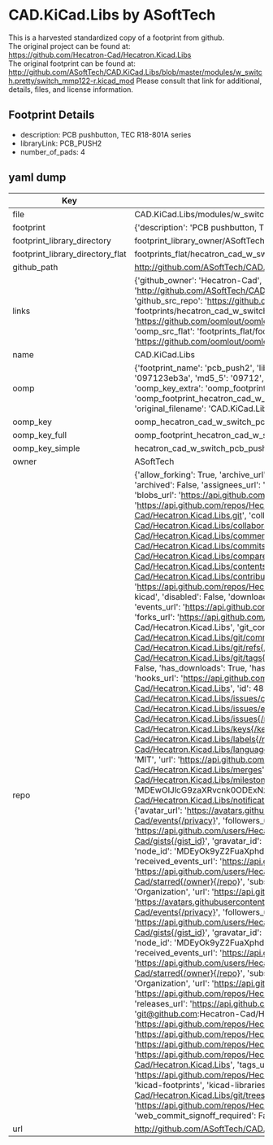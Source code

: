 # CAD.KiCad.Libs by ASoftTech  
This is a harvested standardized copy of a footprint from github.  
The original project can be found at:  
https://github.com/Hecatron-Cad/Hecatron.Kicad.Libs  
The original footprint can be found at:
http://github.com/ASoftTech/CAD.KiCad.Libs/blob/master/modules/w_switch.pretty/switch_mmp122-r.kicad_mod
Please consult that link for additional, details, files, and license information.  
## Footprint Details
* description: PCB pushbutton, TEC R18-801A series  
* libraryLink: PCB_PUSH2  
* number_of_pads: 4  
## yaml dump  
| Key | Value |  
| --- | --- |  
| file | CAD.KiCad.Libs/modules/w_switch.pretty/PCB_PUSH2.kicad_mod |  
| footprint | {'description': 'PCB pushbutton, TEC R18-801A series', 'libraryLink': 'PCB_PUSH2', 'number_of_pads': 4} |  
| footprint_library_directory | footprint_library_owner/ASoftTech_CAD.KiCad.Libs |  
| footprint_library_directory_flat | footprints_flat/hecatron_cad_w_switch_pcb_push2/working |  
| github_path | http://github.com/ASoftTech/CAD.KiCad.Libs/blob/master/modules/w_switch.pretty/PCB_PUSH2.kicad_mod |  
| links | {'github_owner': 'Hecatron-Cad', 'github_repo_name': 'Hecatron.Kicad.Libs', 'github_src': 'http://github.com/ASoftTech/CAD.KiCad.Libs/blob/master/modules/w_switch.pretty/switch_mmp122-r.kicad_mod', 'github_src_repo': 'https://github.com/Hecatron-Cad/Hecatron.Kicad.Libs', 'oomp_bot': 'footprints/hecatron_cad_w_switch_pcb_push2/working', 'oomp_bot_github': 'https://github.com/oomlout/oomlout_oomp_footprint_bot/tree/main/footprints/hecatron_cad_w_switch_pcb_push2/working', 'oomp_src_flat': 'footprints_flat/footprints_flat/hecatron_cad_w_switch_pcb_push2/working', 'oomp_src_flat_github': 'https://github.com/oomlout/oomlout_oomp_footprint_src/tree/main/footprints_flat/hecatron_cad_w_switch_pcb_push2/working'} |  
| name | CAD.KiCad.Libs |  
| oomp | {'footprint_name': 'pcb_push2', 'library_name': 'w_switch', 'md5': '097123eb3ab05b50d8634f49ef6b2ba1', 'md5_10': '097123eb3a', 'md5_5': '09712', 'md5_6': '097123', 'oomp_key': 'oomp_hecatron_cad_w_switch_pcb_push2', 'oomp_key_extra': 'oomp_footprint_hecatron_cad_w_switch_pcb_push2', 'oomp_key_full': 'oomp_footprint_hecatron_cad_w_switch_pcb_push2_097123', 'oomp_key_simple': 'hecatron_cad_w_switch_pcb_push2', 'original_filename': 'CAD.KiCad.Libs/modules/w_switch.pretty/PCB_PUSH2.kicad_mod', 'owner_name': 'hecatron_cad'} |  
| oomp_key | oomp_hecatron_cad_w_switch_pcb_push2 |  
| oomp_key_full | oomp_footprint_hecatron_cad_w_switch_pcb_push2 |  
| oomp_key_simple | hecatron_cad_w_switch_pcb_push2 |  
| owner | ASoftTech |  
| repo | {'allow_forking': True, 'archive_url': 'https://api.github.com/repos/Hecatron-Cad/Hecatron.Kicad.Libs/{archive_format}{/ref}', 'archived': False, 'assignees_url': 'https://api.github.com/repos/Hecatron-Cad/Hecatron.Kicad.Libs/assignees{/user}', 'blobs_url': 'https://api.github.com/repos/Hecatron-Cad/Hecatron.Kicad.Libs/git/blobs{/sha}', 'branches_url': 'https://api.github.com/repos/Hecatron-Cad/Hecatron.Kicad.Libs/branches{/branch}', 'clone_url': 'https://github.com/Hecatron-Cad/Hecatron.Kicad.Libs.git', 'collaborators_url': 'https://api.github.com/repos/Hecatron-Cad/Hecatron.Kicad.Libs/collaborators{/collaborator}', 'comments_url': 'https://api.github.com/repos/Hecatron-Cad/Hecatron.Kicad.Libs/comments{/number}', 'commits_url': 'https://api.github.com/repos/Hecatron-Cad/Hecatron.Kicad.Libs/commits{/sha}', 'compare_url': 'https://api.github.com/repos/Hecatron-Cad/Hecatron.Kicad.Libs/compare/{base}...{head}', 'contents_url': 'https://api.github.com/repos/Hecatron-Cad/Hecatron.Kicad.Libs/contents/{+path}', 'contributors_url': 'https://api.github.com/repos/Hecatron-Cad/Hecatron.Kicad.Libs/contributors', 'created_at': '2015-12-16T15:03:19Z', 'default_branch': 'master', 'deployments_url': 'https://api.github.com/repos/Hecatron-Cad/Hecatron.Kicad.Libs/deployments', 'description': 'A place to store useful libs for kicad', 'disabled': False, 'downloads_url': 'https://api.github.com/repos/Hecatron-Cad/Hecatron.Kicad.Libs/downloads', 'events_url': 'https://api.github.com/repos/Hecatron-Cad/Hecatron.Kicad.Libs/events', 'fork': False, 'forks': 0, 'forks_count': 0, 'forks_url': 'https://api.github.com/repos/Hecatron-Cad/Hecatron.Kicad.Libs/forks', 'full_name': 'Hecatron-Cad/Hecatron.Kicad.Libs', 'git_commits_url': 'https://api.github.com/repos/Hecatron-Cad/Hecatron.Kicad.Libs/git/commits{/sha}', 'git_refs_url': 'https://api.github.com/repos/Hecatron-Cad/Hecatron.Kicad.Libs/git/refs{/sha}', 'git_tags_url': 'https://api.github.com/repos/Hecatron-Cad/Hecatron.Kicad.Libs/git/tags{/sha}', 'git_url': 'git://github.com/Hecatron-Cad/Hecatron.Kicad.Libs.git', 'has_discussions': False, 'has_downloads': True, 'has_issues': True, 'has_pages': False, 'has_projects': True, 'has_wiki': True, 'homepage': None, 'hooks_url': 'https://api.github.com/repos/Hecatron-Cad/Hecatron.Kicad.Libs/hooks', 'html_url': 'https://github.com/Hecatron-Cad/Hecatron.Kicad.Libs', 'id': 48117111, 'is_template': False, 'issue_comment_url': 'https://api.github.com/repos/Hecatron-Cad/Hecatron.Kicad.Libs/issues/comments{/number}', 'issue_events_url': 'https://api.github.com/repos/Hecatron-Cad/Hecatron.Kicad.Libs/issues/events{/number}', 'issues_url': 'https://api.github.com/repos/Hecatron-Cad/Hecatron.Kicad.Libs/issues{/number}', 'keys_url': 'https://api.github.com/repos/Hecatron-Cad/Hecatron.Kicad.Libs/keys{/key_id}', 'labels_url': 'https://api.github.com/repos/Hecatron-Cad/Hecatron.Kicad.Libs/labels{/name}', 'language': None, 'languages_url': 'https://api.github.com/repos/Hecatron-Cad/Hecatron.Kicad.Libs/languages', 'license': {'key': 'mit', 'name': 'MIT License', 'node_id': 'MDc6TGljZW5zZTEz', 'spdx_id': 'MIT', 'url': 'https://api.github.com/licenses/mit'}, 'merges_url': 'https://api.github.com/repos/Hecatron-Cad/Hecatron.Kicad.Libs/merges', 'milestones_url': 'https://api.github.com/repos/Hecatron-Cad/Hecatron.Kicad.Libs/milestones{/number}', 'mirror_url': None, 'name': 'Hecatron.Kicad.Libs', 'network_count': 0, 'node_id': 'MDEwOlJlcG9zaXRvcnk0ODExNzExMQ==', 'notifications_url': 'https://api.github.com/repos/Hecatron-Cad/Hecatron.Kicad.Libs/notifications{?since,all,participating}', 'open_issues': 0, 'open_issues_count': 0, 'organization': {'avatar_url': 'https://avatars.githubusercontent.com/u/46205693?v=4', 'events_url': 'https://api.github.com/users/Hecatron-Cad/events{/privacy}', 'followers_url': 'https://api.github.com/users/Hecatron-Cad/followers', 'following_url': 'https://api.github.com/users/Hecatron-Cad/following{/other_user}', 'gists_url': 'https://api.github.com/users/Hecatron-Cad/gists{/gist_id}', 'gravatar_id': '', 'html_url': 'https://github.com/Hecatron-Cad', 'id': 46205693, 'login': 'Hecatron-Cad', 'node_id': 'MDEyOk9yZ2FuaXphdGlvbjQ2MjA1Njkz', 'organizations_url': 'https://api.github.com/users/Hecatron-Cad/orgs', 'received_events_url': 'https://api.github.com/users/Hecatron-Cad/received_events', 'repos_url': 'https://api.github.com/users/Hecatron-Cad/repos', 'site_admin': False, 'starred_url': 'https://api.github.com/users/Hecatron-Cad/starred{/owner}{/repo}', 'subscriptions_url': 'https://api.github.com/users/Hecatron-Cad/subscriptions', 'type': 'Organization', 'url': 'https://api.github.com/users/Hecatron-Cad'}, 'owner': {'avatar_url': 'https://avatars.githubusercontent.com/u/46205693?v=4', 'events_url': 'https://api.github.com/users/Hecatron-Cad/events{/privacy}', 'followers_url': 'https://api.github.com/users/Hecatron-Cad/followers', 'following_url': 'https://api.github.com/users/Hecatron-Cad/following{/other_user}', 'gists_url': 'https://api.github.com/users/Hecatron-Cad/gists{/gist_id}', 'gravatar_id': '', 'html_url': 'https://github.com/Hecatron-Cad', 'id': 46205693, 'login': 'Hecatron-Cad', 'node_id': 'MDEyOk9yZ2FuaXphdGlvbjQ2MjA1Njkz', 'organizations_url': 'https://api.github.com/users/Hecatron-Cad/orgs', 'received_events_url': 'https://api.github.com/users/Hecatron-Cad/received_events', 'repos_url': 'https://api.github.com/users/Hecatron-Cad/repos', 'site_admin': False, 'starred_url': 'https://api.github.com/users/Hecatron-Cad/starred{/owner}{/repo}', 'subscriptions_url': 'https://api.github.com/users/Hecatron-Cad/subscriptions', 'type': 'Organization', 'url': 'https://api.github.com/users/Hecatron-Cad'}, 'private': False, 'pulls_url': 'https://api.github.com/repos/Hecatron-Cad/Hecatron.Kicad.Libs/pulls{/number}', 'pushed_at': '2020-01-02T02:53:46Z', 'releases_url': 'https://api.github.com/repos/Hecatron-Cad/Hecatron.Kicad.Libs/releases{/id}', 'size': 45, 'ssh_url': 'git@github.com:Hecatron-Cad/Hecatron.Kicad.Libs.git', 'stargazers_count': 0, 'stargazers_url': 'https://api.github.com/repos/Hecatron-Cad/Hecatron.Kicad.Libs/stargazers', 'statuses_url': 'https://api.github.com/repos/Hecatron-Cad/Hecatron.Kicad.Libs/statuses/{sha}', 'subscribers_count': 2, 'subscribers_url': 'https://api.github.com/repos/Hecatron-Cad/Hecatron.Kicad.Libs/subscribers', 'subscription_url': 'https://api.github.com/repos/Hecatron-Cad/Hecatron.Kicad.Libs/subscription', 'svn_url': 'https://github.com/Hecatron-Cad/Hecatron.Kicad.Libs', 'tags_url': 'https://api.github.com/repos/Hecatron-Cad/Hecatron.Kicad.Libs/tags', 'teams_url': 'https://api.github.com/repos/Hecatron-Cad/Hecatron.Kicad.Libs/teams', 'temp_clone_token': None, 'topics': ['cad', 'kicad', 'kicad-footprints', 'kicad-libraries'], 'trees_url': 'https://api.github.com/repos/Hecatron-Cad/Hecatron.Kicad.Libs/git/trees{/sha}', 'updated_at': '2020-01-02T02:53:48Z', 'url': 'https://api.github.com/repos/Hecatron-Cad/Hecatron.Kicad.Libs', 'visibility': 'public', 'watchers': 0, 'watchers_count': 0, 'web_commit_signoff_required': False} |  
| url | http://github.com/ASoftTech/CAD.KiCad.Libs |  

